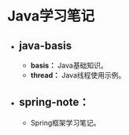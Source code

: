 # Java学习笔记

- ## java-basis
  - **basis：** Java基础知识。
  - **thread：** Java线程使用示例。

- ## spring-note：
  - Spring框架学习笔记。
